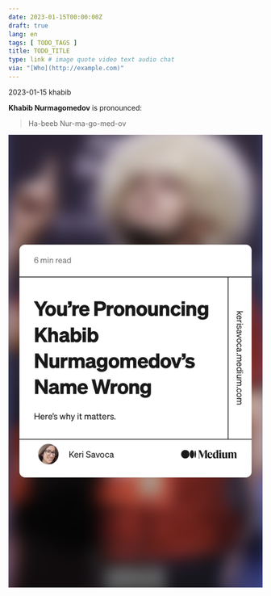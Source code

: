```yaml
---
date: 2023-01-15T00:00:00Z
draft: true
lang: en
tags: [ TODO_TAGS ]
title: TODO_TITLE
type: link # image quote video text audio chat
via: "[Who](http://example.com)"
---
```



2023-01-15 khabib


**Khabib Nurmagomedov** is pronounced:

> Ha-beeb Nur-ma-go-med-ov

![2023-01-15 khabib](2023-01-15%20khabib.jpeg)


